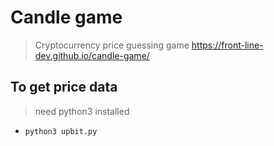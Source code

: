 # Candle game
> Cryptocurrency price guessing game
https://front-line-dev.github.io/candle-game/

## To get price data
> need python3 installed
- `python3 upbit.py`